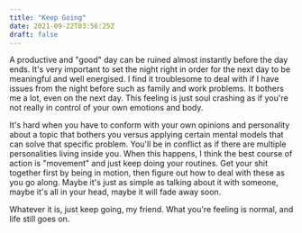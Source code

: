 ```yaml
---
title: "Keep Going"
date: 2021-09-22T03:56:25Z
draft: false
---
```


A productive and "good" day can be ruined almost instantly before the day ends. It's very important to set the night right in order for the next day to be meaningful and well energised. I find it troublesome to deal with if I have issues from the night before such as family and work problems. It bothers me a lot, even on the next day. This feeling is just soul crashing as if you're not really in control of your own emotions and body.

It's hard when you have to conform with your own opinions and personality about a topic that bothers you versus applying certain mental models that can solve that specific problem. You'll be in conflict as if there are multiple personalities living inside you. When this happens, I think the best course of action is "movement" and just keep doing your routines. Get your shit together first by being in motion, then figure out how to deal with these as you go along. Maybe it's just as simple as talking about it with someone, maybe it's all in your head, maybe it will fade away soon. 

Whatever it is, just keep going, my friend. What you're feeling is normal, and life still goes on.